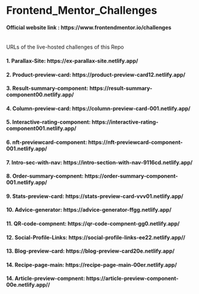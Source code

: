 # Frontend_Mentor_Challenges
<h4>Official website link : https://www.frontendmentor.io/challenges</h4>
<br>
URLs of the live-hosted challenges of this Repo

<h4>1. Parallax-Site: https://ex-parallax-site.netlify.app/</h4>

<h4>2. Product-preview-card: https://product-preview-card12.netlify.app/</h4>

<h4>3. Result-summary-component: https://result-summary-component00.netlify.app/ </h4>

<h4>4. Column-preview-card: https://column-preview-card-001.netlify.app/ </h4>

<h4>5. Interactive-rating-component: https://interactive-rating-component001.netlify.app/ </h4>

<h4>6. nft-previewcard-component: https://nft-previewcard-component-001.netlify.app/ </h4>

<h4>7. Intro-sec-with-nav: https://intro-section-with-nav-9116cd.netlify.app/</h4>

<h4>8. Order-summary-compnent: https://order-summary-component-001.netlify.app/</h4>

<h4>9. Stats-preview-card: https://stats-preview-card-vvv01.netlify.app/</h4>

<h4>10. Advice-generator: https://advice-generator-ffgg.netlify.app/</h4>

<h4>11. QR-code-compnent: https://qr-code-compnent-gg0.netlify.app/</h4>

<h4>12. Social-Profile-Links: https://social-profile-links-ee22.netlify.app//</h4>

<h4>13. Blog-preview-card: https://blog-preview-card20e.netlify.app/</h4>

<h4>14. Recipe-page-main: https://recipe-page-main-00er.netlify.app/</h4>

<h4>14. Article-preview-compnent: https://article-preview-component-00e.netlify.app//</h4>
